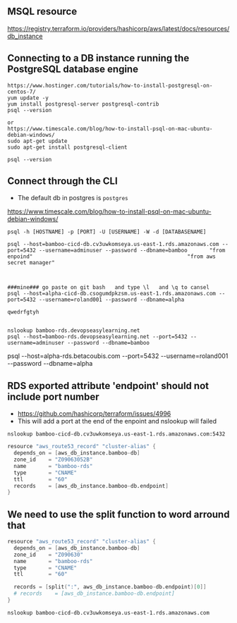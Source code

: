 ## MSQL resource
https://registry.terraform.io/providers/hashicorp/aws/latest/docs/resources/db_instance

## Connecting to a DB instance running the PostgreSQL database engine
```
https://www.hostinger.com/tutorials/how-to-install-postgresql-on-centos-7/
yum update -y
yum install postgresql-server postgresql-contrib
psql --version

or
https://www.timescale.com/blog/how-to-install-psql-on-mac-ubuntu-debian-windows/
sudo apt-get update
sudo apt-get install postgresql-client

psql --version
```

## Connect through the CLI
- The default db in postgres is `postgres`

https://www.timescale.com/blog/how-to-install-psql-on-mac-ubuntu-debian-windows/
```
psql -h [HOSTNAME] -p [PORT] -U [USERNAME] -W -d [DATABASENAME]

psql --host=bamboo-cicd-db.cv3uwkomseya.us-east-1.rds.amazonaws.com --port=5432 --username=adminuser --password --dbname=bamboo       "from enpoind"                                                 "from aws secret manager"



###mine### go paste on git bash   and type \l   and \q to cansel
psql --host=alpha-cicd-db.csogumdpkzsm.us-east-1.rds.amazonaws.com --port=5432 --username=roland001 --password --dbname=alpha

qwedrfgtyh


nslookup bamboo-rds.devopseasylearning.net
psql --host=bamboo-rds.devopseasylearning.net --port=5432 --username=adminuser --password --dbname=bamboo 
```

psql --host=alpha-rds.betacoubis.com --port=5432 --username=roland001 --password --dbname=alpha



## RDS exported attribute 'endpoint' should not include port number
- https://github.com/hashicorp/terraform/issues/4996
- This will add a port at the end of the enpoint and nslookup will failed
```
nslookup bamboo-cicd-db.cv3uwkomseya.us-east-1.rds.amazonaws.com:5432
```

```s
resource "aws_route53_record" "cluster-alias" {
  depends_on = [aws_db_instance.bamboo-db]
  zone_id    = "Z09063052B"
  name       = "bamboo-rds"
  type       = "CNAME"
  ttl        = "60"
  records    = [aws_db_instance.bamboo-db.endpoint]
}
```

## We need to use the split function to word arround that
```s
resource "aws_route53_record" "cluster-alias" {
  depends_on = [aws_db_instance.bamboo-db]
  zone_id    = "Z090630"
  name       = "bamboo-rds"
  type       = "CNAME"
  ttl        = "60"

  records = [split(":", aws_db_instance.bamboo-db.endpoint)[0]]
  # records    = [aws_db_instance.bamboo-db.endpoint]
}
```

```
nslookup bamboo-cicd-db.cv3uwkomseya.us-east-1.rds.amazonaws.com
```